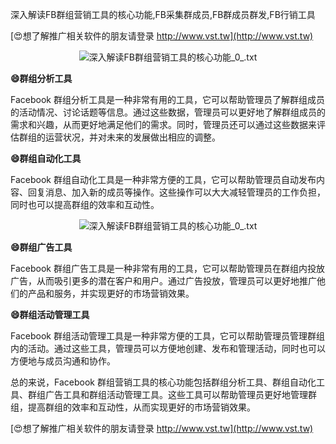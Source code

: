 深入解读FB群组营销工具的核心功能,FB采集群成员,FB群成员群发,FB行销工具

[😍想了解推广相关软件的朋友请登录 http://www.vst.tw](http://www.vst.tw)

 <center><img src="https://vst.tw/MP4/tuiguang/png/7.png" alt="深入解读FB群组营销工具的核心功能_0_.txt"></center>

**😄群组分析工具**

Facebook 群组分析工具是一种非常有用的工具，它可以帮助管理员了解群组成员的活动情况、讨论话题等信息。通过这些数据，管理员可以更好地了解群组成员的需求和兴趣，从而更好地满足他们的需求。同时，管理员还可以通过这些数据来评估群组的运营状况，并对未来的发展做出相应的调整。

**😄群组自动化工具**

Facebook 群组自动化工具是一种非常方便的工具，它可以帮助管理员自动发布内容、回复消息、加入新的成员等操作。这些操作可以大大减轻管理员的工作负担，同时也可以提高群组的效率和互动性。

 <center><img src="https://vst.tw/MP4/tuiguang/png/2.png" alt="深入解读FB群组营销工具的核心功能_0_.txt"></center>

**😄群组广告工具**

Facebook 群组广告工具是一种非常有用的工具，它可以帮助管理员在群组内投放广告，从而吸引更多的潜在客户和用户。通过广告投放，管理员可以更好地推广他们的产品和服务，并实现更好的市场营销效果。

**😄群组活动管理工具**

Facebook 群组活动管理工具是一种非常方便的工具，它可以帮助管理员管理群组内的活动。通过这些工具，管理员可以方便地创建、发布和管理活动，同时也可以方便地与成员沟通和协作。

总的来说，Facebook 群组营销工具的核心功能包括群组分析工具、群组自动化工具、群组广告工具和群组活动管理工具。这些工具可以帮助管理员更好地管理群组，提高群组的效率和互动性，从而实现更好的市场营销效果。

[😍想了解推广相关软件的朋友请登录 http://www.vst.tw](http://www.vst.tw)



